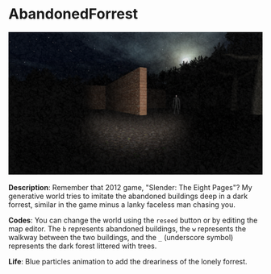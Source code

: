 # AbandonedForrest
![](assets/Slender%20the%20Game.png)

**Description**: Remember that 2012 game, "Slender: The Eight Pages"? My generative world tries to imitate the abandoned buildings deep in a dark forrest, similar in the game minus a lanky faceless man chasing you.

**Codes**: You can change the world using the `reseed` button or by editing the map editor. The `b` represents abandoned buildings, the `w` represents the walkway between the two buildings, and the `_` (underscore symbol) represents the dark forest littered with trees.

**Life**: Blue particles animation to add the dreariness of the lonely forrest.
